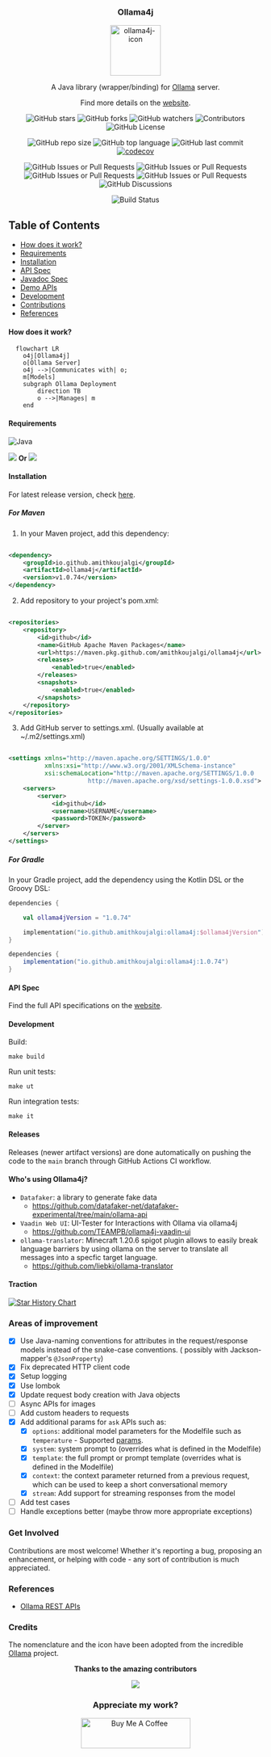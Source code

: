 <div style="text-align: center">

### Ollama4j

<img src='https://raw.githubusercontent.com/amithkoujalgi/ollama4j/65a9d526150da8fcd98e2af6a164f055572bf722/ollama4j.jpeg' width='100' alt="ollama4j-icon">

A Java library (wrapper/binding) for [Ollama](https://ollama.ai/) server.

Find more details on the [website](https://amithkoujalgi.github.io/ollama4j/).

![GitHub stars](https://img.shields.io/github/stars/amithkoujalgi/ollama4j)
![GitHub forks](https://img.shields.io/github/forks/amithkoujalgi/ollama4j)
![GitHub watchers](https://img.shields.io/github/watchers/amithkoujalgi/ollama4j)
![Contributors](https://img.shields.io/github/contributors/amithkoujalgi/ollama4j)
![GitHub License](https://img.shields.io/github/license/amithkoujalgi/ollama4j)

![GitHub repo size](https://img.shields.io/github/repo-size/amithkoujalgi/ollama4j)
![GitHub top language](https://img.shields.io/github/languages/top/amithkoujalgi/ollama4j)
![GitHub last commit](https://img.shields.io/github/last-commit/amithkoujalgi/ollama4j?color=green)
[![codecov](https://codecov.io/gh/amithkoujalgi/ollama4j/graph/badge.svg?token=U0TE7BGP8L)](https://codecov.io/gh/amithkoujalgi/ollama4j)

![GitHub Issues or Pull Requests](https://img.shields.io/github/issues-raw/amithkoujalgi/ollama4j)
![GitHub Issues or Pull Requests](https://img.shields.io/github/issues-closed-raw/amithkoujalgi/ollama4j)
![GitHub Issues or Pull Requests](https://img.shields.io/github/issues-pr-raw/amithkoujalgi/ollama4j)
![GitHub Issues or Pull Requests](https://img.shields.io/github/issues-pr-closed-raw/amithkoujalgi/ollama4j)
![GitHub Discussions](https://img.shields.io/github/discussions/amithkoujalgi/ollama4j)

![Build Status](https://github.com/amithkoujalgi/ollama4j/actions/workflows/maven-publish.yml/badge.svg)

</div>

[//]: # (![Hits]&#40;https://hits.seeyoufarm.com/api/count/incr/badge.svg?url=https%3A%2F%2Fgithub.com%2Famithkoujalgi%2Follama4j&count_bg=%2379C83D&title_bg=%23555555&icon=&icon_color=%23E7E7E7&title=hits&edge_flat=false&#41;)

[//]: # (![GitHub language count]&#40;https://img.shields.io/github/languages/count/amithkoujalgi/ollama4j&#41;)

## Table of Contents

- [How does it work?](#how-does-it-work)
- [Requirements](#requirements)
- [Installation](#installation)
- [API Spec](https://amithkoujalgi.github.io/ollama4j/docs/category/apis---model-management)
- [Javadoc Spec](https://amithkoujalgi.github.io/ollama4j/apidocs/)
- [Demo APIs](#try-out-the-apis-with-ollama-server)
- [Development](#development)
- [Contributions](#get-involved)
- [References](#references)

#### How does it work?

```mermaid
  flowchart LR
    o4j[Ollama4j]
    o[Ollama Server]
    o4j -->|Communicates with| o;
    m[Models]
    subgraph Ollama Deployment
        direction TB
        o -->|Manages| m
    end
```

#### Requirements

![Java](https://img.shields.io/badge/Java-11_+-green.svg?style=just-the-message&labelColor=gray)

[![][ollama-shield]][ollama] **Or** [![][ollama-docker-shield]][ollama-docker]

[ollama]: https://ollama.ai/

[ollama-shield]: https://img.shields.io/badge/Ollama-Local_Installation-blue.svg?style=just-the-message&labelColor=gray

[ollama-docker]: https://hub.docker.com/r/ollama/ollama

[ollama-docker-shield]: https://img.shields.io/badge/Ollama-Docker-blue.svg?style=just-the-message&labelColor=gray

#### Installation

For latest release version, check [here](https://github.com/amithkoujalgi/ollama4j/releases).

##### For Maven

1. In your Maven project, add this dependency:

```xml

<dependency>
    <groupId>io.github.amithkoujalgi</groupId>
    <artifactId>ollama4j</artifactId>
    <version>v1.0.74</version>
</dependency>
```

2. Add repository to your project's pom.xml:

```xml

<repositories>
    <repository>
        <id>github</id>
        <name>GitHub Apache Maven Packages</name>
        <url>https://maven.pkg.github.com/amithkoujalgi/ollama4j</url>
        <releases>
            <enabled>true</enabled>
        </releases>
        <snapshots>
            <enabled>true</enabled>
        </snapshots>
    </repository>
</repositories>
```

3. Add GitHub server to settings.xml. (Usually available at ~/.m2/settings.xml)

```xml

<settings xmlns="http://maven.apache.org/SETTINGS/1.0.0"
          xmlns:xsi="http://www.w3.org/2001/XMLSchema-instance"
          xsi:schemaLocation="http://maven.apache.org/SETTINGS/1.0.0
                      http://maven.apache.org/xsd/settings-1.0.0.xsd">
    <servers>
        <server>
            <id>github</id>
            <username>USERNAME</username>
            <password>TOKEN</password>
        </server>
    </servers>
</settings>
```

##### For Gradle

In your Gradle project, add the dependency using the Kotlin DSL or the Groovy DSL:

```kotlin
dependencies {

    val ollama4jVersion = "1.0.74"

    implementation("io.github.amithkoujalgi:ollama4j:$ollama4jVersion")
}
 ```

```groovy
dependencies {
    implementation("io.github.amithkoujalgi:ollama4j:1.0.74")
}
```

[//]: # (Latest release:)

[//]: # ()

[//]: # (![Maven Central]&#40;https://img.shields.io/maven-central/v/io.github.amithkoujalgi/ollama4j&#41;)

[//]: # ()

[//]: # ([![][lib-shield]][lib])

[lib]: https://central.sonatype.com/artifact/io.github.amithkoujalgi/ollama4j

[lib-shield]: https://img.shields.io/badge/ollama4j-get_latest_version-blue.svg?style=just-the-message&labelColor=gray

#### API Spec

Find the full API specifications on the [website](https://amithkoujalgi.github.io/ollama4j/).

#### Development

Build:

```shell
make build
```

Run unit tests:

```shell
make ut
```

Run integration tests:

```shell
make it
```

#### Releases

Releases (newer artifact versions) are done automatically on pushing the code to the `main` branch through GitHub
Actions CI workflow.

#### Who's using Ollama4j?

- `Datafaker`: a library to generate fake data
    - https://github.com/datafaker-net/datafaker-experimental/tree/main/ollama-api
- `Vaadin Web UI`: UI-Tester for Interactions with Ollama via ollama4j
    - https://github.com/TEAMPB/ollama4j-vaadin-ui
- `ollama-translator`: Minecraft 1.20.6 spigot plugin allows to easily break language barriers by using ollama on the
  server to translate all messages into a specfic target language.
    - https://github.com/liebki/ollama-translator

#### Traction

[![Star History Chart](https://api.star-history.com/svg?repos=amithkoujalgi/ollama4j&type=Date)](https://star-history.com/#amithkoujalgi/ollama4j&Date)

### Areas of improvement

- [x] Use Java-naming conventions for attributes in the request/response models instead of the
  snake-case conventions. (
  possibly with Jackson-mapper's `@JsonProperty`)
- [x] Fix deprecated HTTP client code
- [x] Setup logging
- [x] Use lombok
- [x] Update request body creation with Java objects
- [ ] Async APIs for images
- [ ] Add custom headers to requests
- [x] Add additional params for `ask` APIs such as:
    - [x] `options`: additional model parameters for the Modelfile such as `temperature` -
      Supported [params](https://github.com/jmorganca/ollama/blob/main/docs/modelfile.md#valid-parameters-and-values).
    - [x] `system`: system prompt to (overrides what is defined in the Modelfile)
    - [x] `template`: the full prompt or prompt template (overrides what is defined in the Modelfile)
    - [x] `context`: the context parameter returned from a previous request, which can be used to keep a
      short
      conversational memory
    - [x] `stream`: Add support for streaming responses from the model
- [ ] Add test cases
- [ ] Handle exceptions better (maybe throw more appropriate exceptions)

### Get Involved

Contributions are most welcome! Whether it's reporting a bug, proposing an enhancement, or helping
with code - any sort
of contribution is much appreciated.

### References

- [Ollama REST APIs](https://github.com/jmorganca/ollama/blob/main/docs/api.md)

### Credits

The nomenclature and the icon have been adopted from the incredible [Ollama](https://ollama.ai/)
project.


<div style="text-align: center">

**Thanks to the amazing contributors**

<a href="https://github.com/amithkoujalgi/ollama4j/graphs/contributors">
  <img src="https://contrib.rocks/image?repo=amithkoujalgi/ollama4j" />
</a>

### Appreciate my work?

<a href="https://www.buymeacoffee.com/amithkoujalgi" target="_blank"><img src="https://cdn.buymeacoffee.com/buttons/v2/default-yellow.png" alt="Buy Me A Coffee" style="height: 60px !important;width: 217px !important;" ></a>


</div>

